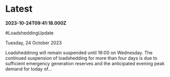 # Latest

**2023-10-24T09:41:18.000Z**

\#LoadsheddingUpdate 

Tuesday, 24 October 2023

Loadsheddinng will remain suspended until 16:00 on Wednesday. The continued suspension of loadshedding for more than four days is due to sufficient emergency generation reserves and the anticipated  evening peak demand for today of…
